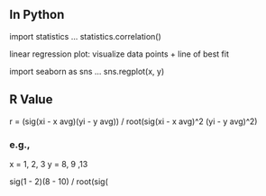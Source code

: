 
## In Python

import statistics
...
statistics.correlation()


linear regression plot: visualize data points + line of best fit

import seaborn as sns
...
sns.regplot(x, y)

## R Value

r = (sig(xi - x avg)(yi - y avg)) /  root(sig(xi - x avg)^2 (yi - y avg)^2)

### e.g.,
x = 1, 2, 3
y = 8, 9 ,13

sig(1 - 2)(8 - 10) / root(sig(